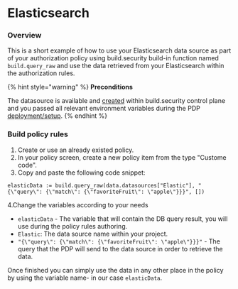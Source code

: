 # Elasticsearch

### Overview

This is a short example of how to use your Elasticsearch data source as part of your authorization policy using build.security build-in function named `build.query_raw` and use the data retrieved from your Elasticsearch within the authorization rules.

{% hint style="warning" %}
**Preconditions**

The datasource is available and [created](https://docs.build.security/docs/defining-a-new-data-source) within build.security control plane and you passed all relevant environment variables during the PDP [deployment/setup](doc:https://docs.build.security/docs/pdp-implementation).
{% endhint %}

### Build policy rules

1. Create or use an already existed policy.
2. In your policy screen, create a new policy item from the type "Custome code".
3. Copy and paste the following code snippet:

```text
elasticData := build.query_raw(data.datasources["Elastic"], "{\"query\": {\"match\": {\"favoriteFruit\": \"apple\"}}}", [])
```

4.Change the variables according to your needs

* `elasticData` - The variable that will contain the DB query result, you will use during the policy rules authoring.
* `Elastic`: The data source name within your project.
* `"{\"query\": {\"match\": {\"favoriteFruit\": \"apple\"}}}"` - The query that the PDP will send to the data source in order to retrieve the data.

Once finished you can simply use the data in any other place in the policy by using the variable name- in our case `elasticData`.  


